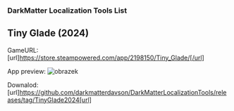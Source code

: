 ### DarkMatter Localization Tools List

## Tiny Glade (2024)
GameURL: [url]https://store.steampowered.com/app/2198150/Tiny_Glade/[/url]

App preview:
![obrazek](https://github.com/user-attachments/assets/8ef4ad57-443e-4507-8333-b169690eabc5)

Downalod: [url]https://github.com/darkmatterdavson/DarkMatterLocalizationTools/releases/tag/TinyGlade2024[url]
